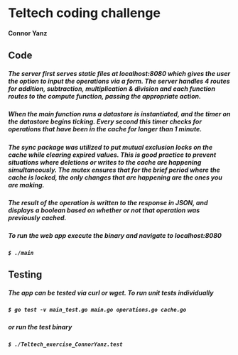 
# Teltech coding challenge
#### Connor Yanz

## Code
##### The server first serves static files at localhost:8080 which gives the user the option to input the operations via a form. The server handles 4 routes for addition, subtraction, multiplication & division and each function routes to the compute function, passing the appropriate action.
##### When the main function runs a datastore is instantiated, and the timer on the datastore begins ticking. Every second this timer checks for operations that have been in the cache for longer than 1 minute.
##### The sync package was utilized to put mutual exclusion locks on the cache while clearing expired values.  This is good practice to prevent situations where deletions or writes to the cache are happening simultaneously.  The mutex ensures that for the brief period where the cache is locked, the only changes that are happening are the ones you are making.
##### The result of the operation is written to the response in JSON, and displays a boolean based on whether or not that operation was previously cached.

##### To run the web app execute the binary and navigate to localhost:8080
##### ``` $ ./main ```

## Testing
##### The app can be tested via curl or wget. To run unit tests individually
##### ``` $ go test -v main_test.go main.go operations.go cache.go ```
##### or run the test binary
##### ``` $ ./Teltech_exercise_ConnorYanz.test ```



